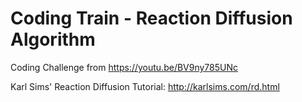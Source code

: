 # Coding Train - Reaction Diffusion Algorithm

Coding Challenge from https://youtu.be/BV9ny785UNc

Karl Sims' Reaction Diffusion Tutorial: http://karlsims.com/rd.html
